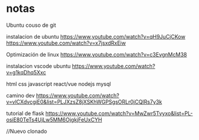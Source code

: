 # notas

Ubuntu
couso de git 

instalacion de ubuntu 
https://www.youtube.com/watch?v=qH9JuCjCKow
https://www.youtube.com/watch?v=x7jsxdRxEiw

Optimización de linux 
https://www.youtube.com/watch?v=c3EvgnMcM38

instalacion vscode ubuntu
https://www.youtube.com/watch?v=g1kqDhq5Xxc

html css javascript react/vue nodejs mysql

camino dev
https://www.youtube.com/watch?v=vlCXdvcgiE0&list=PLJXzsZ8jXSKhWGPSgsORLr0jCQIRs7y3k

tutorial de flask 
https://www.youtube.com/watch?v=MwZwr5Tvyxo&list=PL-osiE80TeTs4UjLw5MM6OjgkjFeUxCYH

//Nuevo clonado
